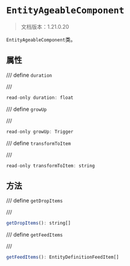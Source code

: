 # `EntityAgeableComponent`

> 文档版本：1.21.0.20

`EntityAgeableComponent`类。

## 属性

/// define
`duration`


///

```js
read-only duration: float
```


/// define
`growUp`


///

```js
read-only growUp: Trigger
```


/// define
`transformToItem`


///

```js
read-only transformToItem: string
```


## 方法

/// define
`getDropItems`


///

```js
getDropItems(): string[]
```


/// define
`getFeedItems`


///

```js
getFeedItems(): EntityDefinitionFeedItem[]
```

